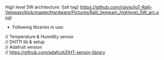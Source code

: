 

High level SW architecture:
![alt tag] (https://github.com/jraivio/IoT-Ralli-Vempain/blob/master/Hardware/Pictures/Ralli_Vempain_highlevel_SW_arc.png)

* Following libraries in use:    

// Temperature & Humidity sensor   
// DHT11 lib & setup    
// Adafruit version    
// https://github.com/adafruit/DHT-sensor-library    


